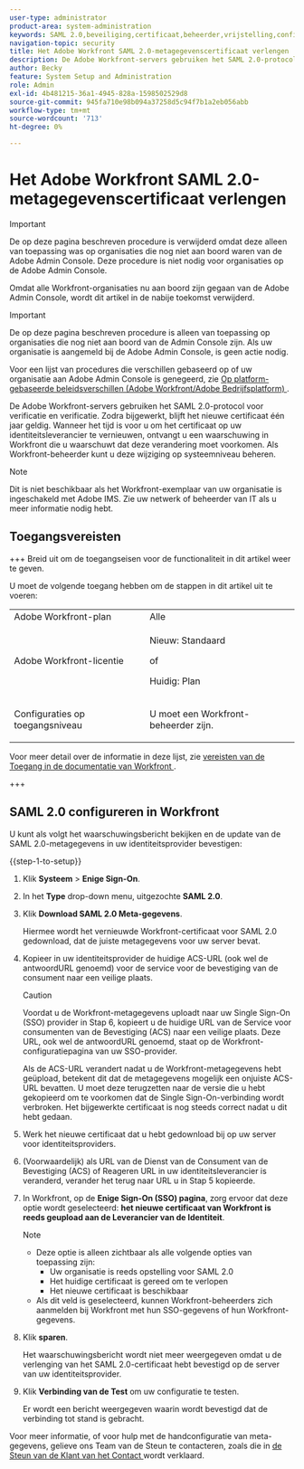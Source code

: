 ```yaml
---
user-type: administrator
product-area: system-administration
keywords: SAML 2.0,beveiliging,certificaat,beheerder,vrijstelling,configuratie,metagegevens
navigation-topic: security
title: Het Adobe Workfront SAML 2.0-metagegevenscertificaat verlengen
description: De Adobe Workfront-servers gebruiken het SAML 2.0-protocol voor verificatie en verificatie. Zodra bijgewerkt, blijft het nieuwe certificaat één jaar geldig. Wanneer het tijd is voor u om het certificaat op uw identiteitsleverancier te vernieuwen, ontvangt u een waarschuwing in Workfront die u waarschuwt dat deze verandering moet voorkomen. Als Workfront-beheerder kunt u deze wijziging op systeemniveau beheren.
author: Becky
feature: System Setup and Administration
role: Admin
exl-id: 4b481215-36a1-4945-828a-1598502529d8
source-git-commit: 945fa710e98b094a37258d5c94f7b1a2eb056abb
workflow-type: tm+mt
source-wordcount: '713'
ht-degree: 0%

---
```


# Het Adobe Workfront SAML 2.0-metagegevenscertificaat verlengen

>[!IMPORTANT]
>
>De op deze pagina beschreven procedure is verwijderd omdat deze alleen van toepassing was op organisaties die nog niet aan boord waren van de Adobe Admin Console. Deze procedure is niet nodig voor organisaties op de Adobe Admin Console.
>
>Omdat alle Workfront-organisaties nu aan boord zijn gegaan van de Adobe Admin Console, wordt dit artikel in de nabije toekomst verwijderd.

<!--DELETE ME MARCH 2026-->

>[!IMPORTANT]
>
>De op deze pagina beschreven procedure is alleen van toepassing op organisaties die nog niet aan boord van de Admin Console zijn. Als uw organisatie is aangemeld bij de Adobe Admin Console, is geen actie nodig.
>
>Voor een lijst van procedures die verschillen gebaseerd op of uw organisatie aan Adobe Admin Console is genegeerd, zie [ Op platform-gebaseerde beleidsverschillen (Adobe Workfront/Adobe Bedrijfsplatform) ](../../../administration-and-setup/get-started-wf-administration/actions-in-admin-console.md).

De Adobe Workfront-servers gebruiken het SAML 2.0-protocol voor verificatie en verificatie. Zodra bijgewerkt, blijft het nieuwe certificaat één jaar geldig. Wanneer het tijd is voor u om het certificaat op uw identiteitsleverancier te vernieuwen, ontvangt u een waarschuwing in Workfront die u waarschuwt dat deze verandering moet voorkomen. Als Workfront-beheerder kunt u deze wijziging op systeemniveau beheren.

<!--Use this Important note box in the last few weeks before each update.

You must take action to update the metadata in your identity provider with the information from the renewed certificate before the specified date. Mismatched certificates can keep your users from logging in to Workfront after November 22, 2022.
 
-->

>[!NOTE]
>
>Dit is niet beschikbaar als het Workfront-exemplaar van uw organisatie is ingeschakeld met Adobe IMS. Zie uw netwerk of beheerder van IT als u meer informatie nodig hebt.

## Toegangsvereisten

+++ Breid uit om de toegangseisen voor de functionaliteit in dit artikel weer te geven.

U moet de volgende toegang hebben om de stappen in dit artikel uit te voeren:

<table style="table-layout:auto"> 
 <col> 
 <col> 
 <tbody> 
  <tr> 
   <td role="rowheader">Adobe Workfront-plan</td> 
   <td>Alle</td> 
  </tr> 
 <tr> 
  <td role="rowheader">Adobe Workfront-licentie</td> 
  <td> <p>Nieuw: Standaard </p>
 <p>of</p> 
<p>Huidig: Plan </p> 
</td> 
 </tr>   
 <tr> 
   <td role="rowheader">Configuraties op toegangsniveau</td> 
   <td> <p>U moet een Workfront-beheerder zijn.</p> </td> 
  </tr> 
 </tbody> 
</table>

Voor meer detail over de informatie in deze lijst, zie [ vereisten van de Toegang in de documentatie van Workfront ](/help/quicksilver/administration-and-setup/add-users/access-levels-and-object-permissions/access-level-requirements-in-documentation.md).

+++

## SAML 2.0 configureren in Workfront

U kunt als volgt het waarschuwingsbericht bekijken en de update van de SAML 2.0-metagegevens in uw identiteitsprovider bevestigen:

{{step-1-to-setup}}

1. Klik **Systeem** > **Enige Sign-On**.

1. In het **Type** drop-down menu, uitgezochte **SAML 2.0**.

1. Klik **Download SAML 2.0 Meta-gegevens**.

   Hiermee wordt het vernieuwde Workfront-certificaat voor SAML 2.0 gedownload, dat de juiste metagegevens voor uw server bevat.

1. Kopieer in uw identiteitsprovider de huidige ACS-URL (ook wel de antwoordURL genoemd) voor de service voor de bevestiging van de consument naar een veilige plaats.

   >[!CAUTION]
   >
   >Voordat u de Workfront-metagegevens uploadt naar uw Single Sign-On (SSO) provider in Stap 6, kopieert u de huidige URL van de Service voor consumenten van de Bevestiging (ACS) naar een veilige plaats. Deze URL, ook wel de antwoordURL genoemd, staat op de Workfront-configuratiepagina van uw SSO-provider.
   >
   >
   >Als de ACS-URL verandert nadat u de Workfront-metagegevens hebt geüpload, betekent dit dat de metagegevens mogelijk een onjuiste ACS-URL bevatten. U moet deze terugzetten naar de versie die u hebt gekopieerd om te voorkomen dat de Single Sign-On-verbinding wordt verbroken. Het bijgewerkte certificaat is nog steeds correct nadat u dit hebt gedaan.

1. Werk het nieuwe certificaat dat u hebt gedownload bij op uw server voor identiteitsproviders.
1. (Voorwaardelijk) als URL van de Dienst van de Consument van de Bevestiging (ACS) of Reageren URL in uw identiteitsleverancier is veranderd, verander het terug naar URL u in Stap 5 kopieerde.
1. In Workfront, op de **Enige Sign-On (SSO) pagina**, zorg ervoor dat deze optie wordt geselecteerd: **het nieuwe certificaat van Workfront is reeds geupload aan de Leverancier van de Identiteit**.

   >[!NOTE]
   >
   >* Deze optie is alleen zichtbaar als alle volgende opties van toepassing zijn:
   >   * Uw organisatie is reeds opstelling voor SAML 2.0
   >   * Het huidige certificaat is gereed om te verlopen
   >   * Het nieuwe certificaat is beschikbaar
   >* Als dit veld is geselecteerd, kunnen Workfront-beheerders zich aanmelden bij Workfront met hun SSO-gegevens of hun Workfront-gegevens.

1. Klik **sparen**.

   Het waarschuwingsbericht wordt niet meer weergegeven omdat u de verlenging van het SAML 2.0-certificaat hebt bevestigd op de server van uw identiteitsprovider.

1. Klik **Verbinding van de Test** om uw configuratie te testen.

   Er wordt een bericht weergegeven waarin wordt bevestigd dat de verbinding tot stand is gebracht.

Voor meer informatie, of voor hulp met de handconfiguratie van meta-gegevens, gelieve ons Team van de Steun te contacteren, zoals die in [ de Steun van de Klant van het Contact ](../../../workfront-basics/tips-tricks-and-troubleshooting/contact-customer-support.md) wordt verklaard.
